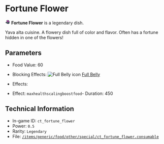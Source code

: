 # Fortune Flower

<img src="https://raw.githubusercontent.com/Ceterai/Enternia/main/items/generic/food/other/special/ct_fortune_flower.png" alt="Fortune Flower icon" loading="lazy" height=16px width="auto" /> **Fortune Flower** is a legendary dish.

Yava alta cuisine. A flowery dish full of color and flavor. Often has a fortune hidden in one of the flowers!

## Parameters

- Food Value: 60
- Blocking Effects: <img src="https://starbounder.org/mediawiki/images/6/60/Status_Well_Fed.png" alt="Full Belly icon" loading="lazy" height=16px width=16px /> [Full Belly](https://starbounder.org/Full_Belly)
- Effects: 

- Effect: `maxhealthscalingboostfood`- Duration: 450

## Technical Information

- In-game ID: `ct_fortune_flower`
- Power: `0.5`
- Rarity: `Legendary`
- File: [`/items/generic/food/other/special/ct_fortune_flower.consumable`](https://github.com/Ceterai/Enternia/blob/main/items/generic/food/other/special/ct_fortune_flower.consumable)
